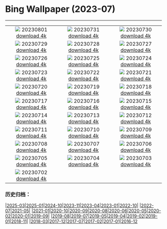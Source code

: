 # Bing Wallpaper (2023-07)
**************
| | | |
| :----: | :----: | :----: |
| ![](https://www.bing.com/th?id=OHR.DenaliClimber_IT-IT5864283089_1920x1080.jpg) 20230801 [download 4k](https://www.bing.com/th?id=OHR.DenaliClimber_IT-IT5864283089_UHD.jpg) | ![](https://www.bing.com/th?id=OHR.RockHouse_IT-IT3726334751_1920x1080.jpg) 20230731 [download 4k](https://www.bing.com/th?id=OHR.RockHouse_IT-IT3726334751_UHD.jpg) | ![](https://www.bing.com/th?id=OHR.PalouseHills_IT-IT1015358131_1920x1080.jpg) 20230730 [download 4k](https://www.bing.com/th?id=OHR.PalouseHills_IT-IT1015358131_UHD.jpg) |
| ![](https://www.bing.com/th?id=OHR.TigerIndia_IT-IT4957354565_1920x1080.jpg) 20230729 [download 4k](https://www.bing.com/th?id=OHR.TigerIndia_IT-IT4957354565_UHD.jpg) | ![](https://www.bing.com/th?id=OHR.PandiZucchero_IT-IT1428407618_1920x1080.jpg) 20230728 [download 4k](https://www.bing.com/th?id=OHR.PandiZucchero_IT-IT1428407618_UHD.jpg) | ![](https://www.bing.com/th?id=OHR.ParisLouvre_IT-IT4671492105_1920x1080.jpg) 20230727 [download 4k](https://www.bing.com/th?id=OHR.ParisLouvre_IT-IT4671492105_UHD.jpg) |
| ![](https://www.bing.com/th?id=OHR.MangrovePark_IT-IT4772428064_1920x1080.jpg) 20230726 [download 4k](https://www.bing.com/th?id=OHR.MangrovePark_IT-IT4772428064_UHD.jpg) | ![](https://www.bing.com/th?id=OHR.LasLagunas_IT-IT4823734746_1920x1080.jpg) 20230725 [download 4k](https://www.bing.com/th?id=OHR.LasLagunas_IT-IT4823734746_UHD.jpg) | ![](https://www.bing.com/th?id=OHR.ZebraCousins_IT-IT4929634782_1920x1080.jpg) 20230724 [download 4k](https://www.bing.com/th?id=OHR.ZebraCousins_IT-IT4929634782_UHD.jpg) |
| ![](https://www.bing.com/th?id=OHR.TeaEstate_IT-IT5131350973_1920x1080.jpg) 20230723 [download 4k](https://www.bing.com/th?id=OHR.TeaEstate_IT-IT5131350973_UHD.jpg) | ![](https://www.bing.com/th?id=OHR.PolignanoBari_IT-IT5469069953_1920x1080.jpg) 20230722 [download 4k](https://www.bing.com/th?id=OHR.PolignanoBari_IT-IT5469069953_UHD.jpg) | ![](https://www.bing.com/th?id=OHR.BridgeNorway_IT-IT5538215979_1920x1080.jpg) 20230721 [download 4k](https://www.bing.com/th?id=OHR.BridgeNorway_IT-IT5538215979_UHD.jpg) |
| ![](https://www.bing.com/th?id=OHR.MoonDayArtemis_IT-IT7012030317_1920x1080.jpg) 20230720 [download 4k](https://www.bing.com/th?id=OHR.MoonDayArtemis_IT-IT7012030317_UHD.jpg) | ![](https://www.bing.com/th?id=OHR.DuomoModica_IT-IT4321167712_1920x1080.jpg) 20230719 [download 4k](https://www.bing.com/th?id=OHR.DuomoModica_IT-IT4321167712_UHD.jpg) | ![](https://www.bing.com/th?id=OHR.BucerosBicornis_IT-IT3646182612_1920x1080.jpg) 20230718 [download 4k](https://www.bing.com/th?id=OHR.BucerosBicornis_IT-IT3646182612_UHD.jpg) |
| ![](https://www.bing.com/th?id=OHR.CavanCastle_IT-IT1212756093_1920x1080.jpg) 20230717 [download 4k](https://www.bing.com/th?id=OHR.CavanCastle_IT-IT1212756093_UHD.jpg) | ![](https://www.bing.com/th?id=OHR.BearHoleBrook_IT-IT6529030811_1920x1080.jpg) 20230716 [download 4k](https://www.bing.com/th?id=OHR.BearHoleBrook_IT-IT6529030811_UHD.jpg) | ![](https://www.bing.com/th?id=OHR.CastelmazzanoSunrise_IT-IT5391321297_1920x1080.jpg) 20230715 [download 4k](https://www.bing.com/th?id=OHR.CastelmazzanoSunrise_IT-IT5391321297_UHD.jpg) |
| ![](https://www.bing.com/th?id=OHR.BlacktipSharks_IT-IT3592191686_1920x1080.jpg) 20230714 [download 4k](https://www.bing.com/th?id=OHR.BlacktipSharks_IT-IT3592191686_UHD.jpg) | ![](https://www.bing.com/th?id=OHR.ZhangyeGeopark_IT-IT0499587285_1920x1080.jpg) 20230713 [download 4k](https://www.bing.com/th?id=OHR.ZhangyeGeopark_IT-IT0499587285_UHD.jpg) | ![](https://www.bing.com/th?id=OHR.NakupendaBeach_IT-IT0086147539_1920x1080.jpg) 20230712 [download 4k](https://www.bing.com/th?id=OHR.NakupendaBeach_IT-IT0086147539_UHD.jpg) |
| ![](https://www.bing.com/th?id=OHR.WorldPopDay_IT-IT9604532087_1920x1080.jpg) 20230711 [download 4k](https://www.bing.com/th?id=OHR.WorldPopDay_IT-IT9604532087_UHD.jpg) | ![](https://www.bing.com/th?id=OHR.SomersetLavender_IT-IT8631560565_1920x1080.jpg) 20230710 [download 4k](https://www.bing.com/th?id=OHR.SomersetLavender_IT-IT8631560565_UHD.jpg) | ![](https://www.bing.com/th?id=OHR.MoselleRiver_IT-IT6706244041_1920x1080.jpg) 20230709 [download 4k](https://www.bing.com/th?id=OHR.MoselleRiver_IT-IT6706244041_UHD.jpg) |
| ![](https://www.bing.com/th?id=OHR.GardaLake_IT-IT6879693178_1920x1080.jpg) 20230708 [download 4k](https://www.bing.com/th?id=OHR.GardaLake_IT-IT6879693178_UHD.jpg) | ![](https://www.bing.com/th?id=OHR.CocoaPods_IT-IT5102977472_1920x1080.jpg) 20230707 [download 4k](https://www.bing.com/th?id=OHR.CocoaPods_IT-IT5102977472_UHD.jpg) | ![](https://www.bing.com/th?id=OHR.KissingPenguins_IT-IT4154575174_1920x1080.jpg) 20230706 [download 4k](https://www.bing.com/th?id=OHR.KissingPenguins_IT-IT4154575174_UHD.jpg) |
| ![](https://www.bing.com/th?id=OHR.CorfuBeach_IT-IT3660908629_1920x1080.jpg) 20230705 [download 4k](https://www.bing.com/th?id=OHR.CorfuBeach_IT-IT3660908629_UHD.jpg) | ![](https://www.bing.com/th?id=OHR.GrasslandsNationalParkSaskachewan_IT-IT3302807559_1920x1080.jpg) 20230704 [download 4k](https://www.bing.com/th?id=OHR.GrasslandsNationalParkSaskachewan_IT-IT3302807559_UHD.jpg) | ![](https://www.bing.com/th?id=OHR.CoyoteBanff_IT-IT2529436922_1920x1080.jpg) 20230703 [download 4k](https://www.bing.com/th?id=OHR.CoyoteBanff_IT-IT2529436922_UHD.jpg) |
| ![](https://www.bing.com/th?id=OHR.HalfwayBoats_IT-IT1946510861_1920x1080.jpg) 20230702 [download 4k](https://www.bing.com/th?id=OHR.HalfwayBoats_IT-IT1946510861_UHD.jpg) |  |  |

### 历史归档：

|[2025-03](bing/2025-03/2025-03.md)|[2025-01](bing/2025-01/2025-01.md)|[2024-10](bing/2024-10/2024-10.md)|[2023-11](bing/2023-11/2023-11.md)|[2023-04](bing/2023-04/2023-04.md)|[2023-01](bing/2023-01/2023-01.md)|[2022-10](bing/2022-10/2022-10.md)|
|[2022-07](bing/2022-07/2022-07.md)|[2021-05](bing/2021-05/2021-05.md)|
|[2021-01](bing/2021-01/2021-01.md)|[2020-10](bing/2020-10/2020-10.md)|[2020-09](bing/2020-09/2020-09.md)|[2020-08](bing/2020-08/2020-08.md)|[2020-06](bing/2020-06/2020-06.md)|[2020-05](bing/2020-05/2020-05.md)|[2020-02](bing/2020-02/2020-02.md)|[2020-01](bing/2020-01/2020-01.md)|[2019-09](bing/2019-09/2019-09.md)|
|[2019-08](bing/2019-08/2019-08.md)|[2019-07](bing/2019-07/2019-07.md)|[2019-05](bing/2019-05/2019-05.md)|[2019-04](bing/2019-04/2019-04.md)|[2019-02](bing/2019-02/2019-02.md)|[2019-01](bing/2019-01/2019-01.md)|[2018-11](bing/2018-11/2018-11.md)|
|[2018-03](bing/2018-03/2018-03.md)|[2017-12](bing/2017-12/2017-12.md)|[2017-07](bing/2017-07/2017-07.md)|[2017-02](bing/2017-02/2017-02.md)|[2017-01](bing/2017-01/2017-01.md)|[2016-12](bing/2016-12/2016-12.md)
